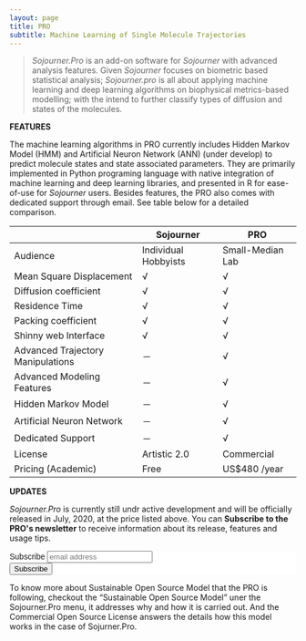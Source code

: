 ```yaml
---
layout: page
title: PRO
subtitle: Machine Learning of Single Molecule Trajectories
---
```




> *Sojourner.Pro* is an add-on software for *Sojourner* with advanced analysis features. Given *Sojourner* focuses on biometric based statistical analysis; *Sojourner.pro* is all about applying machine learning and deep learning algorithms on biophysical metrics-based modelling; with the intend to further classify types of diffusion and states of the molecules. 

**FEATURES**

The machine learning algorithms in PRO currently includes Hidden Markov Model (HMM) and Artificial Neuron Network (ANN) (under develop) to predict molecule states and state associated parameters. They are primarily implemented in Python programing language with native integration of machine learning and deep learning libraries, and presented in R for ease-of-use for *Sojourner* users. Besides features, the PRO also comes with dedicated support through email. See table below for a detailed comparison.

|                                   | **Sojourner**        | **PRO**          |
| --------------------------------- | -------------------- | ---------------- |
| Audience                          | Individual Hobbyists | Small-Median Lab |
| Mean Square Displacement          | √                    | √                |
| Diffusion coefficient             | √                    | √                |
| Residence  Time                   | √                    | √                |
| Packing  coefficient              | √                    | √                |
| Shinny  web Interface             | √                    | √                |
| Advanced Trajectory Manipulations | －                   | √                |
| Advanced Modeling Features        | －                   | √                |
| Hidden Markov Model               | －                   | √                |
| Artificial Neuron Network         | －                   | √                |
| Dedicated Support                 | －                   | √                |
| License                           | Artistic  2.0        | Commercial       |
| Pricing (Academic)                | Free                 | US$480  /year    |

**UPDATES**

*Sojourner.Pro* is currently still undr active development and will be officially released in July, 2020, at the price listed above. You can **Subscribe to the PRO's newsletter** to receive information about its release, features and usage tips. 

<!-- Begin Mailchimp Signup Form -->
<link href="//cdn-images.mailchimp.com/embedcode/horizontal-slim-10_7.css" rel="stylesheet" type="text/css">
<style type="text/css">
	#mc_embed_signup{background:#fff; clear:left; font:14px Helvetica,Arial,sans-serif; width:100%;}
	/* Add your own Mailchimp form style overrides in your site stylesheet or in this style block.
	   We recommend moving this block and the preceding CSS link to the HEAD of your HTML file. */
</style>
<div id="mc_embed_signup">
<form action="https://publab.us10.list-manage.com/subscribe/post?u=888ff7787d2d3bb939d3ec903&amp;id=73d8cc3840" method="post" id="mc-embedded-subscribe-form" name="mc-embedded-subscribe-form" class="validate" target="_blank" novalidate>
    <div id="mc_embed_signup_scroll">
	<label for="mce-EMAIL">Subscribe</label>
	<input type="email" value="" name="EMAIL" class="email" id="mce-EMAIL" placeholder="email address" required>
    <!-- real people should not fill this in and expect good things - do not remove this or risk form bot signups-->
    <div style="position: absolute; left: -5000px;" aria-hidden="true"><input type="text" name="b_888ff7787d2d3bb939d3ec903_73d8cc3840" tabindex="-1" value=""></div>
    <div class="clear"><input type="submit" value="Subscribe" name="subscribe" id="mc-embedded-subscribe" class="button"></div>
    </div>
</form>
</div>
<!--End mc_embed_signup-->

To know more about Sustainable Open Source Model that the PRO is following, checkout the “Sustainable Open Source Model”  uner the Sojourner.Pro menu, it addresses why and how it is carried out. And the Commercial Open Source License answers the details how this model works in the case of Sojurner.Pro. 







